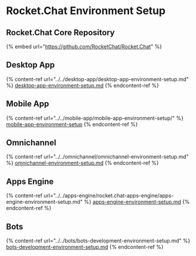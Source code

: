 # Rocket.Chat Environment Setup

## Rocket.Chat Core Repository

{% embed url="https://github.com/RocketChat/Rocket.Chat" %}

## Desktop App

{% content-ref url="../../desktop-app/desktop-app-environment-setup.md" %}
[desktop-app-environment-setup.md](../../desktop-app/desktop-app-environment-setup.md)
{% endcontent-ref %}

## Mobile App

{% content-ref url="../../mobile-app/mobile-app-environment-setup/" %}
[mobile-app-environment-setup](../../mobile-app/mobile-app-environment-setup/)
{% endcontent-ref %}

## Omnichannel

{% content-ref url="../../omnichannel/omnichannel-environment-setup.md" %}
[omnichannel-environment-setup.md](../../omnichannel/omnichannel-environment-setup.md)
{% endcontent-ref %}

## Apps Engine

{% content-ref url="../../apps-engine/rocket.chat-apps-engine/apps-engine-environment-setup.md" %}
[apps-engine-environment-setup.md](../../apps-engine/rocket.chat-apps-engine/apps-engine-environment-setup.md)
{% endcontent-ref %}

## Bots

{% content-ref url="../../bots/bots-development-environment-setup.md" %}
[bots-development-environment-setup.md](../../bots/bots-development-environment-setup.md)
{% endcontent-ref %}
